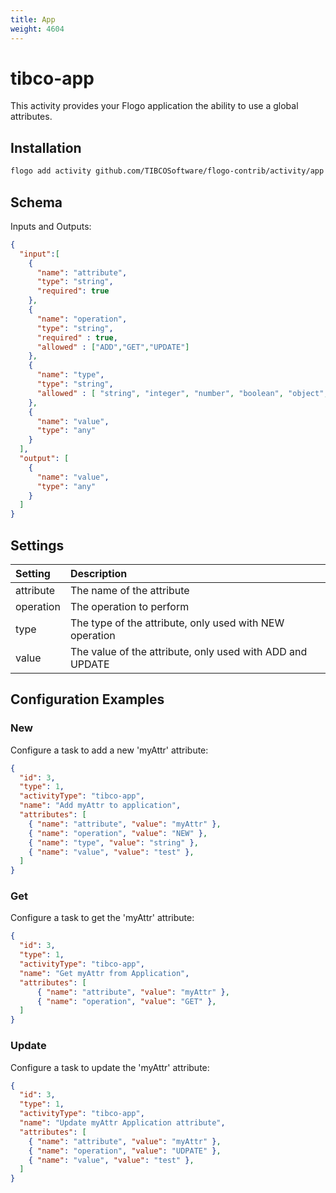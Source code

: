 ```yaml
---
title: App
weight: 4604
---
```

# tibco-app
This activity provides your Flogo application the ability to use a global attributes.


## Installation

```bash
flogo add activity github.com/TIBCOSoftware/flogo-contrib/activity/app
```

## Schema
Inputs and Outputs:

```json
{
  "input":[
    {
      "name": "attribute",
      "type": "string",
      "required": true
    },
    {
      "name": "operation",
      "type": "string",
      "required" : true,
      "allowed" : ["ADD","GET","UPDATE"]
    },
    {
      "name": "type",
      "type": "string",
      "allowed" : [	"string", "integer", "number", "boolean", "object", "array", "params"]
    },
    {
      "name": "value",
      "type": "any"
    }
  ],
  "output": [
    {
      "name": "value",
      "type": "any"
    }
  ]
}
```
## Settings
| Setting     | Description    |
|:------------|:---------------|
| attribute   | The name of the attribute |         
| operation   | The operation to perform |
| type        | The type of the attribute, only used with NEW operation |
| value       | The value of the attribute, only used with ADD and UPDATE |
## Configuration Examples
### New
Configure a task to add a new 'myAttr' attribute:

```json
{
  "id": 3,
  "type": 1,
  "activityType": "tibco-app",
  "name": "Add myAttr to application",
  "attributes": [
    { "name": "attribute", "value": "myAttr" },
    { "name": "operation", "value": "NEW" },
    { "name": "type", "value": "string" },
    { "name": "value", "value": "test" },    
  ]
}
```
### Get
Configure a task to get the 'myAttr' attribute:

```json
{
  "id": 3,
  "type": 1,
  "activityType": "tibco-app",
  "name": "Get myAttr from Application",
  "attributes": [
      { "name": "attribute", "value": "myAttr" },
      { "name": "operation", "value": "GET" },
  ]
}
```
### Update
Configure a task to update the 'myAttr' attribute:

```json
{
  "id": 3,
  "type": 1,
  "activityType": "tibco-app",
  "name": "Update myAttr Application attribute",
  "attributes": [
    { "name": "attribute", "value": "myAttr" },
    { "name": "operation", "value": "UDPATE" },
    { "name": "value", "value": "test" },    
  ]
}
```
